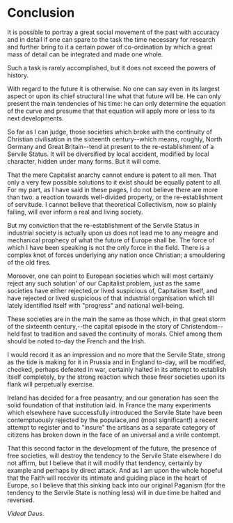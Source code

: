# Conclusion

It is possible to portray a great social movement of the past with accuracy and in detail if one can spare to the task the time necessary for research and further bring to it a certain power of co-ordination by which a great mass of detail can be integrated and made one whole.

Such a task is rarely accomplished, but it does not exceed the powers of history.

With regard to the future it is otherwise. No one can say even in its largest aspect or upon its chief structural line what that future will be. He can only present the main tendencies of his time: he can only determine the equation of the curve and presume that that equation will apply more or less to its next developments.

So far as I can judge, those societies which broke with the continuity of Christian civilisation in the sixteenth century--which means, roughly, North Germany and Great Britain--tend at present to the re-establishment of a Servile Status. It will be diversified by local accident, modified by local character, hidden under many forms. But it will come.

That the mere Capitalist anarchy cannot endure is patent to all men. That only a very few possible solutions to it exist should be equally patent to all. For my part, as I have said in these pages, I do not believe there are more than two: a reaction towards well-divided property, or the re-establishment of servitude. I cannot believe that theoretical Collectivism, now so plainly failing, will ever inform a real and living society.

But my conviction that the re-establishment of the Servile Status in industrial society is actually upon us does not lead me to any meagre and mechanical prophecy of what the future of Europe shall be. The force of which I have been speaking is not the only force in the field. There is a complex knot of forces underlying any nation once Christian; a smouldering of the old fires.

Moreover, one can point to European societies which will most certainly reject any such solution' of our Capitalist problem, just as the same societies have either rejected,or lived suspicious of, Capitalism itself, and have rejected or lived suspicious of that industrial organisation which till lately identified itself with "progress" and national well-being.

These societies are in the main the same as those which, in that great storm of the sixteenth century,--the capital episode in the story of Christendom--held fast to tradition and saved the continuity of morals. Chief among them should be noted to-day the French and the Irish.

I would record it as an impression and no more that the Servile State, strong as the tide is making for it in Prussia and in England to-day, will be modified, checked, perhaps defeated in war, certainly halted in its attempt to establish itself completely, by the strong reaction which these freer societies upon its flank will perpetually exercise.

Ireland has decided for a free peasantry, and our generation has seen the solid foundation of that institution laid. In France the many experiments which elsewhere have successfully introduced the Servile State have been contemptuously rejected by the populace,and (most significant!) a recent attempt to register and to "insure" the artisans as a separate category of citizens has broken down in the face of an universal and a virile contempt.

That this second factor in the development of the future, the presence of free societies, will destroy the tendency to the Servile State elsewhere I do not affirm, but I believe that it will modify that tendency, certainly by example and perhaps by direct attack. And as I am upon the whole hopeful that the Faith will recover its intimate and guiding place in the heart of Europe, so I believe that this sinking back into our original Paganism (for the tendency to the Servile State is nothing less) will in due time be halted and reversed.

*Videat Deus*.
